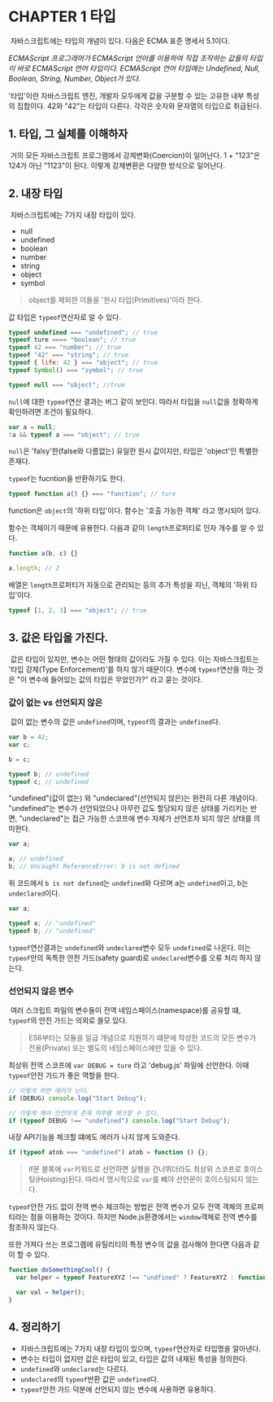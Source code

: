 # CHAPTER 1 타입

&nbsp;자바스크립트에는 타입의 개념이 있다. 다음은 ECMA 표준 명세서 5.1이다.

_ECMAScript 프로그래머가 ECMAScript 언어를 이용하여 직접 조작하는 값들의 타입이 바로 ECMAScript 언어 타입이다. ECMAScript 언어 타입에는 Undefined, Null, Boolean, String, Number, Object가 있다._

'타입'이란 자바스크립트 엔진, 개발자 모두에게 값을 구분할 수 있는 고유한 내부 특성의 집합이다. 42와 "42"는 타입이 다른다. 각각은 숫자와 문자열의 타입으로 취급된다.

## 1. 타입, 그 실체를 이해하자

&nbsp;거의 모든 자바스크립트 프로그램에서 강제변화(Coercion)이 일어난다. 1 + "123"은 124가 아닌 "1123"이 된다. 이렇게 강제변환은 다양한 방식으로 일어난다.

## 2. 내장 타입

&nbsp;자바스크립트에는 7가지 내장 타입이 있다.

- null
- undefined
- boolean
- number
- string
- object
- symbol

> object를 제외한 이들을 '원시 타입(Primitives)'이라 한다.

값 타입은 `typeof`연산자로 알 수 있다.

```javascript
typeof undefined === "undefined"; // true
typeof ture ==== "boolean"; // true
typeof 42 === "number"; // true
typeof "42" === "string"; // true
typeof { life: 42 } === "object"; // true
typeof Symbol() === "symbol"; // true

typeof null === "object"; //true
```

`null`에 대한 `typeof`연산 결과는 버그 같이 보인다. 따라서 타입을 `null`값을 정확하게 확인하려면 조건이 필요하다.

```javascript
var a = null;
!a && typeof a === "object"; // true
```

`null`은 'falsy'한(false와 다름없는) 유일한 원시 값이지만, 타입은 'object'인 특별한 존재다.

`typeof`는 fucntion을 반환하기도 한다.

```javascript
typeof function a() {} === "function"; // ture
```

function은 `object`의 '하위 타입'이다. 함수는 '호출 가능한 객체' 라고 명시되어 있다.

함수는 객체이기 때문에 유용한다. 다음과 같이 `length`프로퍼티로 인자 개수를 알 수 있다.

```javascript
function a(b, c) {}

a.length; // 2
```

배열은 `length`프로퍼티가 자동으로 관리되는 등의 추가 특성을 지닌, 객체의 '하위 타입'이다.

```javascript
typeof [1, 2, 3] === "object"; // true
```

## 3. 값은 타입을 가진다.

&nbsp;값은 타입이 있지만, 변수는 어떤 형태의 값이라도 가질 수 있다. 이는 자바스크립트는 '타입 강제(Type Enforcement)'를 하지 않기 때문이다. 변수에 `typeof`연산을 하는 것은 "이 변수에 들어있는 값의 타입은 무었인가?" 라고 묻는 것이다.

### 값이 없는 vs 선언되지 않은

&nbsp;값이 없는 변수의 값은 `undefined`이며, `typeof`의 결과는 `undefined`다.

```javascript
var b = 42;
var c;

b = c;

typeof b; // undefined
typeof c; // undefined
```

"undefined"(값이 없는) 와 "undeclared"(선언되지 않은)는 완전히 다른 개념이다. "undefined"는 변수가 선언되었으나 아무런 값도 할당되지 않은 상태를 가리키는 반면, "undeclared"는 접근 가능한 스코프에 변수 자체가 선언조차 되지 않은 상태를 의미한다.

```javascript
var a;

a; // undefined
b; // Uncaught ReferenceError: b is not defined
```

위 코드에서 `b is not defined`는 `undefined`와 다르며 a는 `undefined`이고, b는 `undeclared`이다.

```javascript
var a;

typeof a; // "undefined"
typeof b; // "undefined"
```

`typeof`연산결과는 `undefined`와 `undeclared`변수 모두 `undefined`로 나온다. 이는 `typeof`만의 독특한 안전 가드(safety guard)로 `undeclared`변수를 오류 처리 하지 않는다.

### 선언되지 않은 변수

&nbsp;여러 스크립트 파일의 변수들이 전역 네임스페이스(namespace)를 공유할 떄, `typeof`의 안전 가드는 의외로 쓸모 있다.

> ES6부터는 모듈을 일급 개념으로 지원하기 떄문에 작성한 코드의 모든 변수가 전용(Private) 또는 별도의 네임스페이스에만 있을 수 있다.

최상위 전역 스코프에 `var DEBUG = ture` 라고 'debug.js' 파일에 선언한다. 이때 `typeof`안전 가드가 좋은 역할을 한다.

```javascript
// 이렇게 하면 에러가 난다.
if (DEBUG) console.log("Start Debug");

// 이렇게 해야 안전하게 존재 여부를 체크할 수 있다.
if (typeof DEBUG !== "undefined") console.log("Start Debug");
```

내장 API기능을 체크할 떄에도 에러가 나지 않게 도와준다.

```javascript
if (typeof atob === "undefined") atob = function () {};
```

> if문 블록에 `var`키워드로 선언하면 실행을 건너뛰더라도 최상위 스코프로 호이스팅(Hoisting)된다. 따라서 명시적으로 `var`를 뺴야 선언문이 호이스팅되지 않는다.

`typeof`안전 가드 없이 전역 변수 체크하는 방법은 전역 변수가 모두 전역 객체의 프로퍼티라는 점을 이용하는 것이다. 하지만 Node.js환경에서는 `window`객체로 전역 변수를 참조하지 않는다.

또한 가져다 쓰는 프로그램에 유틸리티의 특정 변수의 값을 검사해야 한다면 다음과 같이 할 수 있다.

```javascript
function doSomethingCool() {
  var helper = typeof FeatureXYZ !== "undfined" ? FeatureXYZ : function () {};

  var val = helper();
}
```

## 4. 정리하기

- 자바스크립트에는 7가지 내장 타입이 있으며, `typeof`연산자로 타입명을 알아낸다.
- 변수는 타입이 없지만 값은 타입이 있고, 타입은 값의 내재된 특성을 정의한다.
- `undefined`와 `undeclared`는 다르다.
- `undeclared`의 `typeof`반환 값은 `undefined`다.
- `typeof`안전 가드 덕분에 선언되지 않는 변수에 사용하면 유용하다.
